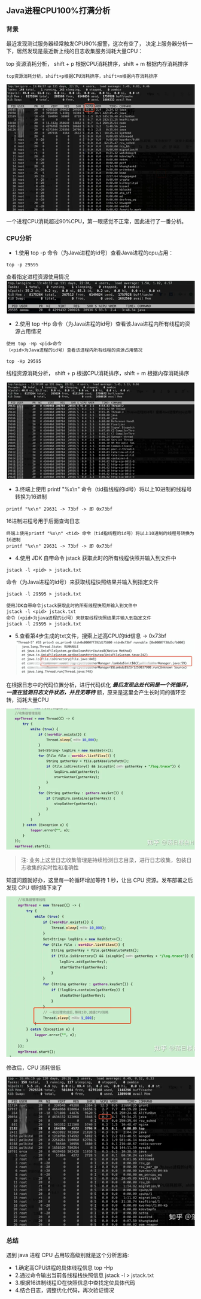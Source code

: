 ## Java进程CPU100%打满分析

### 背景
最近发现测试服务器经常触发CPU90%报警，这次有空了，
决定上服务器分析一下，居然发现是最近新上线的日志收集服务消耗大量CPU：

top 资源消耗分析， shift + p 根据CPU消耗排序，shift + m 根据内存消耗排序
```
top资源消耗分析，shift+p根据CPU消耗排序，shift+m根据内存消耗排序
```
![img.png](imgs/top.png)

一个进程CPU消耗超过90%CPU，第一眼感觉不正常，因此进行了一番分析。

### CPU分析
- 1.使用 top -p <pid> 命令（<pid>为Java进程的id号）查看Java进程的cpu占用：
```shell
top -p 29595
```
查看指定进程资源使用情况
![img.png](imgs/top_process.png)

- 2.使用 top -Hp <pid> 命令（<pid>为Java进程的id号）查看该Java进程内所有线程的资源占用情况
```
使用 top -Hp <pid>命令
（<pid>为Java进程的id号）查看该进程内所有线程的资源占用情况
```
```shell
top -Hp 29595
```
线程资源消耗分析， shift + p 根据CPU消耗排序，shift + m 根据内存消耗排序

![img.png](imgs/top_hp.png)

- 3.终端上使用 printf "%x\n" <tid> 命令（tid指线程的id号）将以上10进制的线程号转换为16进制
```
printf "%x\n" 29631 -> 73bf -> 即 0x73bf
```
16进制进程号用于后面查询日志

```
终端上使用printf "%x\n" <tid> 命令（tid指线程的id号）将以上10进制的线程号转换为16进制
printf "%x\n" 29631 -> 73bf -> 即 0x73bf
```

- 4.使用 JDK 自带命令 jstack 获取此时的所有线程快照并输入到文件中
```shell
jstack -l <pid> > jstack.txt
```
命令（<pid>为Java进程的id号）来获取线程快照结果并输入到指定文件
```shell
jstack -l 29595 > jstack.txt
```
```
使用JDK自带命令jstack获取此时的所有线程快照并输入到文件中
jstack -l <pid> jstack.txt
命令（<pid>为java进程的id号）来获取线程快照结果并输入到指定文件
jstack -l 29595 > jstack.txt
```

- 5.查看第4步生成的txt文件，搜索上述高CPU的tid信息 -> 0x73bf
![img.png](imgs/jstack.png)

在根据日志中的代码位置分析，进行代码优化
***最后发现此处代码是一个死循环，一直在监测日志文件状态，并且无等待***
额，原来是这里会产生长时间的循环空转，消耗大量CPU

![img.png](imgs/problem_code.png)

> 注: 业务上这里日志收集管理是持续检测日志目录，进行日志收集，包装日志收集的实时性和准确性

知道问题就好办，这里每一轮循环增加等待 1 秒，让出 CPU 资源。发布部署之后发现 CPU 顿时降下来了

![img.png](imgs/optimized_code.png)

修改后，CPU 消耗很低

![img.png](imgs/after_optimization.png)

### 总结
遇到 java 进程 CPU 占用较高级别就是这个分析思路:
- 1.确定高CPU进程的具体线程信息 top -Hp <pid>
- 2.通过命令输出当前各线程栈快照信息 jstack -l <pid> > jstack.txt
- 3.根据16进制线程ID在快照信息中查找定位具体代码
- 4.结合日志，调整优化代码，再次验证情况













